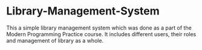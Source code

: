 # Library-Management-System
This a simple library management system which was done as a part of the Modern Programming Practice course. It includes different users, their roles and management of library as a whole.
